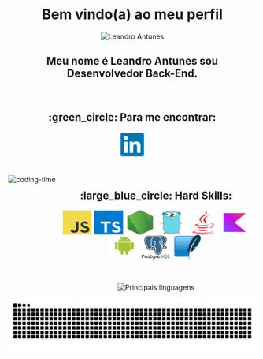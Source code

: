   <h1 align="center">Bem vindo(a) ao meu perfil </h1>

<div align="center">
  <img src="https://blobsreceitasverdes.blob.core.windows.net/others/github-bio.png" width="500" alt="Leandro Antunes">
</div>

<div  align="center"> 
  <h2 align="center">Meu nome é Leandro Antunes sou Desenvolvedor Back-End. </h2>
 </div>


<br>

<div  align="center"> 
  <h2 align="center">:green_circle: Para me encontrar: </h2>
  <a href = "https://www.linkedin.com/in/leandrosantosjs/">
      <img width="50" src="https://github.com/devicons/devicon/blob/master/icons/linkedin/linkedin-original.svg">
    </a>
 </div>

<br>

<div  align="center"> 
  <div style="display: inline_block"><br>
    <img align="left" height="250" alt="coding-time" src="code.gif">
    <h2 align="center"> :large_blue_circle: Hard Skills:</h2>
    <img align="center" height="50" width="60" alt="java-plain"  src="https://github.com/devicons/devicon/blob/master/icons/javascript/javascript-original.svg">
    <img align="center" height="50" width="60" alt="typescript-icon" src="https://github.com/devicons/devicon/blob/master/icons/typescript/typescript-original.svg">
    <img align="center" height="50" width="60" alt="nodejs-icon" src="https://github.com/devicons/devicon/blob/master/icons/nodejs/nodejs-original.svg">
    <img align="center" height="50" width="60" alt="go-icon" src="https://github.com/devicons/devicon/blob/master/icons/go/go-original.svg">
    <img align="center" height="50" width="60" alt="js-icon"  src="https://github.com/devicons/devicon/blob/master/icons/java/java-plain.svg">
    <img align="center" height="50" width="60" alt="kotlin-icon" src="https://github.com/devicons/devicon/blob/master/icons/kotlin/kotlin-original.svg">
    <img align="center" height="50" width="60" alt="android-icon" src="https://github.com/devicons/devicon/blob/master/icons/android/android-original-wordmark.svg">
    <img align="center" height="50" width="60" alt="postgresql" src="https://github.com/devicons/devicon/blob/master/icons/postgresql/postgresql-original-wordmark.svg">
    <img align="center" height="50" width="60" alt="sqlite-icon" src="https://github.com/devicons/devicon/blob/master/icons/sqlite/sqlite-original.svg">
    </div>

<br>
<br>


![Principais linguagens](https://github-readme-stats.vercel.app/api/top-langs/?username=leandroAntunes00&theme=dracula&hide_border=true&custom_title=Principais%20%linguagens)



![snake gif](https://github.com/leandroAntunesDosSantos/leandroAntunesDosSantos/blob/output/github-contribution-grid-snake-dark.svg)
